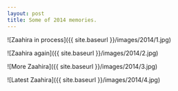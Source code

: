 ```yaml
---
layout: post
title: Some of 2014 memories. 
---
```


![Zaahira in process]({{ site.baseurl }}/images/2014/1.jpg)

![Zaahira again]({{ site.baseurl }}/images/2014/2.jpg)

![More Zaahira]({{ site.baseurl }}/images/2014/3.jpg)

![Latest Zaahira]({{ site.baseurl }}/images/2014/4.jpg)